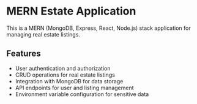 # MERN Estate Application

This is a MERN (MongoDB, Express, React, Node.js) stack application for managing real estate listings.

## Features

- User authentication and authorization
- CRUD operations for real estate listings
- Integration with MongoDB for data storage
- API endpoints for user and listing management
- Environment variable configuration for sensitive data
